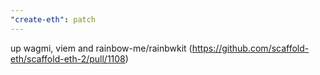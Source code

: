 ```yaml
---
"create-eth": patch
---
```


up wagmi, viem and rainbow-me/rainbwkit (https://github.com/scaffold-eth/scaffold-eth-2/pull/1108)

